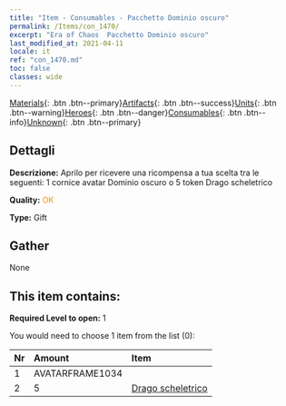 ```yaml
---
title: "Item - Consumables - Pacchetto Dominio oscuro"
permalink: /Items/con_1470/
excerpt: "Era of Chaos  Pacchetto Dominio oscuro"
last_modified_at: 2021-04-11
locale: it
ref: "con_1470.md"
toc: false
classes: wide
---
```

 [Materials](/it/Items/){: .btn .btn--primary}[Artifacts](/it/Items/Artifacts/){: .btn .btn--success}[Units](/it/Items/Units/){: .btn .btn--warning}[Heroes](/it/Items/Heroes/){: .btn .btn--danger}[Consumables](/it/Items/Consumables/){: .btn .btn--info}[Unknown](/it/Items/Unknown/){: .btn .btn--primary}

## Dettagli
 **Descrizione:** Aprilo per ricevere una ricompensa a tua scelta tra le seguenti: 1 cornice avatar Dominio oscuro o 5 token Drago scheletrico

 **Quality:** <span style="color: #FF8C00">OK</span>

 **Type:** Gift

## Gather

  None

## This item contains:

 **Required Level to open:** 1

 You would need to choose 1 item from the list (0):

  | Nr | Amount |     Item    |
  |:---|:-------|:------------|
  | 1 | AVATARFRAME1034 | 
  | 2 | 5 | [Drago scheletrico](/it/Items/unt_214/) | 
